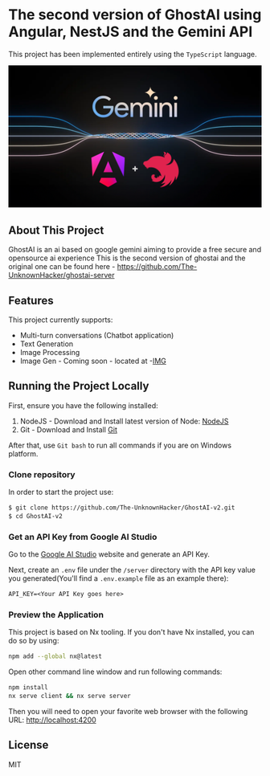 # The second version of GhostAI using Angular, NestJS and the Gemini API

This project has been implemented entirely using the `TypeScript` language.

<img src="./images/gemini-angular-nestjs.png?raw=true">


## About This Project

GhostAI is an ai based on google gemini aiming to provide a free secure and opensource ai experience
This is the second version of ghostai and the original one can be found here - https://github.com/The-UnknownHacker/ghostai-server

## Features

This project currently supports:

- Multi-turn conversations (Chatbot application)
- Text Generation
- Image Processing
- Image Gen - Coming soon - located at  -[IMG](https://img.ghostai.me)


## Running the Project Locally
First, ensure you have the following installed:

1. NodeJS - Download and Install latest version of Node: [NodeJS](https://nodejs.org)
2. Git - Download and Install [Git](https://git-scm.com)

After that, use `Git bash` to run all commands if you are on Windows platform.

### Clone repository
In order to start the project use:

```bash
$ git clone https://github.com/The-UnknownHacker/GhostAI-v2.git
$ cd GhostAI-v2
```

### Get an API Key from Google AI Studio

Go to the [Google AI Studio](https://aistudio.google.com/app/) website and generate an API Key.

Next, create an `.env` file under the `/server` directory with the API key value you generated(You'll find a `.env.example` file as an example there):

```txt
API_KEY=<Your API Key goes here>
```

### Preview the Application
This project is based on Nx tooling. If you don't have Nx installed, you can do so by using:

```bash
npm add --global nx@latest
```

Open other command line window and run following commands:

```bash
npm install
nx serve client && nx serve server
```

Then you will need to open your favorite web browser with the following URL: [http://localhost:4200](http://localhost:4200/)


## License
MIT
